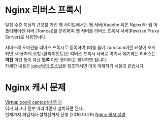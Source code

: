 # Nginx 리버스 프록시
일정 수준 이상의 규모를 가진 웹 사이트에서는 웹 서버(Apache 혹은 Nginx)와 웹 어플리케이션 서버 (Tomcat)를 분리하여 웹 서버를 리버스 프록시 서버(Reverse Proxy Server)로 사용합니다.<br/>

서비스의 도메인을 리버스 프록시로 등록하여 (예를 들어 zum.com이란 요청이 오게 되면 )사용자의 요청 (클라이언트)은 리버스 프록시 서버로
여기서 얘기하는 리버스는 **역전** 이란 뜻이 아닌 **뒷쪽** 이란 뜻이라고 생각하면 됩니다. <br/>
자세한 내용은 [joinc님의 포스팅](http://www.joinc.co.kr/w/man/12/proxy)을 참조하시면 더욱 이해하기 쉬울것 같습니다. <br/>

# Nginx 캐시 문제
[Virtual box에 centos설치하기](http://webdevnovice.tistory.com/2) <br/>
이거 최고다 전부 따라가면서 설치하면 된다. <br/>
현재까지 파일지라 설치전까지 진행 (2016.10.29)
[Nginx 캐시 설명](http://www.joinc.co.kr/w/man/12/nginx/static)
